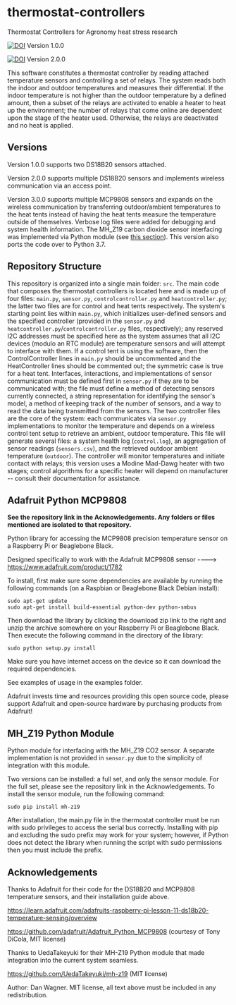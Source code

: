 # thermostat-controllers
Thermostat Controllers for Agronomy heat stress research

[![DOI](https://zenodo.org/badge/142898603.svg)](https://zenodo.org/badge/latestdoi/142898603) Version 1.0.0

[![DOI](https://zenodo.org/badge/DOI/10.5281/zenodo.1323816.svg)](https://doi.org/10.5281/zenodo.1323816) Version 2.0.0


This software constitutes a thermostat controller by reading attached temperature sensors and controlling a set of relays.  The system reads both the indoor and outdoor temperatures and measures their differential.  If the indoor temperature is not higher than the outdoor temperature by a defined amount, then a subset of the relays are activated to enable a heater to heat up the environment; the number of relays that come online are dependent upon the stage of the heater used.  Otherwise, the relays are deactivated and no heat is applied.

## Versions
Version 1.0.0 supports two DS18B20 sensors attached.

Version 2.0.0 supports multiple DS18B20 sensors and implements wireless communication via an access point.

Version 3.0.0 supports multiple MCP9808 sensors and expands on the wireless communication by transferring outdoor/ambient temperatures to the heat tents instead of having the heat tents measure the temperature outside of themselves. Verbose log files were added for debugging and system health information. The MH_Z19 carbon dioxide sensor interfacing was implemented via Python module (see [this section](#mh_z19-python-module)). This version also ports the code over to Python 3.7.

## Repository Structure
This repository is organized into a single main folder: `src`. The main code that composes the thermostat controllers is located here and is made up of four files: `main.py`, `sensor.py`, `controlcontroller.py` and `heatcontroller.py`; the latter two files are for control and heat tents respectively. The system's starting point lies within `main.py`, which initializes user-defined sensors and the specified controller (provided in the `sensor.py` and `heatcontroller.py`/`controlcontroller.py` files, respectively); any reserved I2C addresses must be specified here as the system assumes that all I2C devices (modulo an RTC module) are temperature sensors and will attempt to interface with them. If a control tent is using the software, then the ControlController lines in `main.py` should be uncommented and the HeatController lines should be commented out; the symmetric case is true for a heat tent. Interfaces, interactions, and implementations of sensor communication must be defined first in `sensor.py` if they are to be communicated with; the file must define a method of detecting sensors currently connected, a string representation for identifying the sensor's model, a method of keeping track of the number of sensors, and a way to read the data being transmitted from the sensors. The two controller files are the core of the system: each communicates via `sensor.py` implementations to monitor the temperature and depends on a wireless control tent setup to retrieve an ambient, outdoor temperature. This file will generate several files: a system health log (`control.log`), an aggregation of sensor readings (`sensors.csv`), and the retrieved outdoor ambient temperature (`outdoor`). The controller will monitor temperatures and initiate contact with relays; this version uses a Modine Mad-Dawg heater with two stages; control algorithms for a specific heater will depend on manufacturer -- consult their documentation for assistance.

## Adafruit Python MCP9808
**See the repository link in the Acknowledgements.  Any folders or files mentioned are isolated to that repository.**

Python library for accessing the MCP9808 precision temperature sensor on a Raspberry Pi or Beaglebone Black.

Designed specifically to work with the Adafruit MCP9808 sensor ----> https://www.adafruit.com/product/1782

To install, first make sure some dependencies are available by running the following commands (on a Raspbian or Beaglebone Black Debian install):

````
sudo apt-get update
sudo apt-get install build-essential python-dev python-smbus
````

Then download the library by clicking the download zip link to the right and unzip the archive somewhere on your Raspberry Pi or Beaglebone Black. Then execute the following command in the directory of the library:

````
sudo python setup.py install
````

Make sure you have internet access on the device so it can download the required dependencies.

See examples of usage in the examples folder.

Adafruit invests time and resources providing this open source code, please support Adafruit and open-source hardware by purchasing products from Adafruit!

## MH_Z19 Python Module
Python module for interfacing with the MH_Z19 CO2 sensor. A separate implementation is not provided in `sensor.py` due to the simplicity of integration with this module.

Two versions can be installed: a full set, and only the sensor module.  For the full set, please see the repository link in the Acknowledgements.
To install the sensor module, run the following command:

````
sudo pip install mh-z19
````

After installation, the main.py file in the thermostat controller must be run with sudo privileges to access the serial bus correctly.
Installing with pip and excluding the sudo prefix may work for your system; however, if Python does not detect the library when running the script with sudo permissions then you must include the prefix.
## Acknowledgements
Thanks to Adafruit for their code for the DS18B20 and MCP9808 temperature sensors, and their installation guide above.

https://learn.adafruit.com/adafruits-raspberry-pi-lesson-11-ds18b20-temperature-sensing/overview

https://github.com/adafruit/Adafruit_Python_MCP9808 (courtesy of Tony DiCola, MIT license)

Thanks to UedaTakeyuki for their MH-Z19 Python module that made integration into the current system seamless.

https://github.com/UedaTakeyuki/mh-z19 (MIT license)

Author: Dan Wagner. MIT license, all text above must be included in any redistribution.
